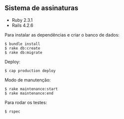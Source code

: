 ## Sistema de assinaturas

* Ruby 2.3.1
* Rails 4.2.6

Para instalar as dependências e criar o banco de dados:
```
$ bundle install
$ rake db:create
$ rake db:migrate
```

Deploy:
```
$ cap production deploy
```

Modo de manutenção:
```
$ rake maintenance:start
$ rake maintenance:end
```

Para rodar os testes:
```
$ rspec
```
